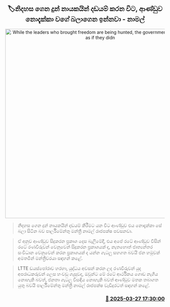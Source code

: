 <p align='center'><b><h2 align='center' title='While the leaders who brought freedom are being hunted, the government is watching as if they didn't notice - Namal'>🏷නිදහස ගෙන දුන් නායකයින් දඩයම් කරන විට, ආණ්ඩුව නොදැක්කා වගේ බලාගෙන ඉන්නවා - නාමල්</h2></b></p>
<p align='center'><img src='https://helakuru.sgp1.cdn.digitaloceanspaces.com/esana/images/lib/namal-rajapaksha-dodamgaslanda.jpg' width='600' alt='While the leaders who brought freedom are being hunted, the government is watching as if they didn't notice - Namal'></p>

> නිදහස ගෙන දුන් නායකයින් දඩයම් කිරීමට යන විට ආණ්ඩුව එය නොදැක්කා සේ බලා සිටින බව පාර්ලිමේන්තු මන්ත්‍රී නාමල් රාජපක්ෂ පවසනවා.

> ඒ අනුව ආණ්ඩුව සිදුකරන ‍ප්‍රකාශ දෙස බැලීමේදී, එය අපේ රටේ ආණ්ඩුව විසින් රටේ රණවිරුවන් වෙනුවෙන් සිදුකරන ප්‍රකාශයක් ද, නැතහොත් ජාත්‍යන්තර සංවිධාන වෙනුවෙන් කරන ප්‍රකාශයක් ද යන්න ගැටලු සහගත බවයි ජන හමුවක් අමතමින් මන්ත්‍රීවරයා සඳහන් කළේ.

> LTTE ඩයස්පෝරාව හරහා, යුද්ධය අවසන් කරන ලද රණවිරුවන් යුද අපරාධකරුවන් ලෙස හංවඩු ගැසුවද, ඔවුන්ට මේ රටේ ආර්ථිකය ගොඩ නැගිය නොහැකි බවත්, ජනතා ගැටලු විසඳිය නොහැකි බවත් ආණ්ඩුව මතක තබාගත යුතු බවයි පාර්ලිමේන්තු මන්ත්‍රී නාමල් රාජපක්ෂ වැඩිදුරටත් සඳහන් කළේ.



<h3 align='right'><a href='https://www.helakuru.lk/esana/p/108698/'>📅 2025-03-27 17:30:00</a></h3>
